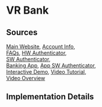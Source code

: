 # VR Bank

## Sources
[Main Website](https://www.vrbank.de/privatkunden.html),	[Account Info](https://www.vrbank.de/privatkunden/girokonto-kreditkarten/girokonto.html),	
[FAQs](https://www.vrbank.de/banking-service/banking-brokerage/onlinebanking.html#ogr-accordion-999333896188),	[HW Authenticator](https://www.vr-bank-rhein-mosel.de/servicecenter/sicherheit/kontosicherheit/pin-tan.html),	
[SW Authenticator](https://www.vrbank.de/banking-service/vr-banking-app.html),	
[Banking App](https://play.google.com/store/apps/details?id=de.fiducia.smartphone.android.banking.vr),	[App SW Authenticator](https://play.google.com/store/apps/details?id=de.fiducia.smartphone.android.securego.vr&hl=de),	
[Interactive Demo](https://www.volksbank-weinheim.de/service/Demoanwendungen.html),	[Video Tutorial](https://www.youtube.com/watch?v=RzCJ7WiqTC4),	 
[Video Overview](https://www.youtube.com/watch?v=XqeH7Qr-AGQ)

## Implementation Details